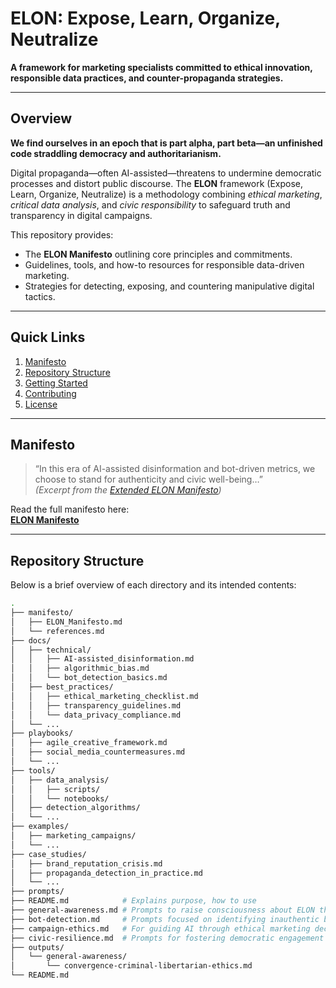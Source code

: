 # ELON: Expose, Learn, Organize, Neutralize

**A framework for marketing specialists committed to ethical innovation, responsible data practices, and counter-propaganda strategies.**

---

## Overview

**We find ourselves in an epoch that is part alpha, part beta—an unfinished code straddling democracy and authoritarianism.**

Digital propaganda—often AI-assisted—threatens to undermine democratic processes and distort public discourse. The **ELON** framework (Expose, Learn, Organize, Neutralize) is a methodology combining *ethical marketing*, *critical data analysis*, and *civic responsibility* to safeguard truth and transparency in digital campaigns.

This repository provides:
- The **ELON Manifesto** outlining core principles and commitments.
- Guidelines, tools, and how-to resources for responsible data-driven marketing.
- Strategies for detecting, exposing, and countering manipulative digital tactics.

---

## Quick Links

1. [Manifesto](#manifesto)  
2. [Repository Structure](#repository-structure)  
3. [Getting Started](#getting-started)  
4. [Contributing](#contributing)  
5. [License](#license)

---

## Manifesto

> “In this era of AI-assisted disinformation and bot-driven metrics, we choose to stand for authenticity and civic well-being…”  
> *(Excerpt from the [Extended ELON Manifesto](manifesto/ELON_Manifesto.md))*

Read the full manifesto here:  
[**ELON Manifesto**](manifesto/ELON_Manifesto.md)

---

## Repository Structure

Below is a brief overview of each directory and its intended contents:

```bash
.
├── manifesto/
│   ├── ELON_Manifesto.md
│   └── references.md
├── docs/
│   ├── technical/
│   │   ├── AI-assisted_disinformation.md
│   │   ├── algorithmic_bias.md
│   │   └── bot_detection_basics.md
│   ├── best_practices/
│   │   ├── ethical_marketing_checklist.md
│   │   ├── transparency_guidelines.md
│   │   └── data_privacy_compliance.md
│   └── ...
├── playbooks/
│   ├── agile_creative_framework.md
│   ├── social_media_countermeasures.md
│   └── ...
├── tools/
│   ├── data_analysis/
│   │   ├── scripts/
│   │   └── notebooks/
│   ├── detection_algorithms/
│   └── ...
├── examples/
│   ├── marketing_campaigns/
│   └── ...
├── case_studies/
│   ├── brand_reputation_crisis.md
│   ├── propaganda_detection_in_practice.md
│   └── ...
├── prompts/
├── README.md            # Explains purpose, how to use
├── general-awareness.md # Prompts to raise consciousness about ELON themes
├── bot-detection.md     # Prompts focused on identifying inauthentic behavior
├── campaign-ethics.md   # For guiding AI through ethical marketing decisions
├── civic-resilience.md  # Prompts for fostering democratic engagement
├── outputs/
│   └── general-awareness/
│       └── convergence-criminal-libertarian-ethics.md
└── README.md
